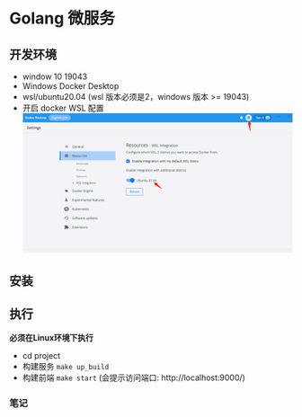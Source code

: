 # Golang 微服务

## 开发环境
  - window 10 19043
  - Windows Docker Desktop
  - wsl/ubuntu20.04  (wsl 版本必须是2，windows 版本 >= 19043)
  - 开启 docker WSL 配置
  ![docker setting](./images/docker-setting.png)

## 安装


## 执行
  **必须在Linux环境下执行**
  - cd project 
  - 构建服务 `make up_build`
  - 构建前端 `make start` (会提示访问端口: http://localhost:9000/)




### 笔记
